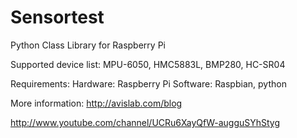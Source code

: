 # Sensortest
Python Class Library for Raspberry Pi

Supported device list: MPU-6050, HMC5883L, BMP280, HC-SR04

Requirements:
Hardware: Raspberry Pi
Software: Raspbian, python

More information:
http://avislab.com/blog

http://www.youtube.com/channel/UCRu6XayQfW-augguSYhStyg
